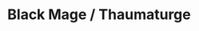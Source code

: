 ---
layout: quest-table
expansion: Job Quests
title: Black Mage / Thaumaturge
permalink: /quests/jobs/black-mage
links:
    next: /quests/role/shadowbringers/caster
quests:
  - name: Way of the Thaumaturge
    level: 1
    rowId: 65881
    questId: ClsThm020_00345
    genre: Thaumaturge Quests
    icon: '71140'
    issuer:
      location: Ul'dah - Steps of Nald
      coords: (7.3, 12.4)
      name: Yayake
    steps:
      - location: Ul'dah - Steps of Nald
        coords: (6.4, 12.9)
        name: Speak with Cocobygo.
      - location: Central Thanalan
        coords: (21.0, 26.9)
        name: Slay star marmots.
      - location: Central Thanalan
        coords: (21.0, 26.9)
        name: Slay huge hornets.
      - location: Central Thanalan
        coords: (21.0, 26.9)
        name: Slay snapping shrews.
      - location: Ul'dah - Steps of Nald
        coords: (6.2, 12.8)
        name: Report to Cocobuki at the Thaumaturges' Guild.
    partQuestNo: 1
  - name: My First Scepter
    level: 1
    rowId: 65882
    questId: ClsThm021_00346
    genre: Thaumaturge Quests
    icon: '71140'
    issuer:
      location: Ul'dah - Steps of Nald
      coords: (6.2, 12.8)
      name: Cocobuki
    steps:
      - location: Central Thanalan
        coords: (21.0, 26.9)
        name: Slay star marmots as a thaumaturge.
      - location: Central Thanalan
        coords: (21.0, 26.9)
        name: Slay huge hornets as a thaumaturge.
      - location: Central Thanalan
        coords: (21.0, 26.9)
        name: Slay snapping shrews as a thaumaturge.
      - location: Ul'dah - Steps of Nald
        coords: (6.2, 12.8)
        name: Report to Cocobuki at the Thaumaturges' Guild.
    partQuestNo: 2
  - name: The Threat of Intimacy
    level: 5
    rowId: 65883
    questId: ClsThm050_00347
    genre: Thaumaturge Quests
    icon: '71140'
    issuer:
      location: Ul'dah - Steps of Nald
      coords: (6.2, 12.8)
      name: Cocobuki
    steps:
      - location: Ul'dah - Steps of Nald
        coords: (6.4, 12.9)
        name: Speak with Cocobygo.
      - location: Western Thanalan
        coords: (19.7, 27.8)
        name: Place the dried fish at the specified location northeast of the Silver
          Bazaar.
      - location: Western Thanalan
        coords: (19.9, 28.2)
        name: Wait for the chance to slay a circling vulture.
      - location: Western Thanalan
        coords: (16.3, 29.6)
        name: Hand a slice of vulture breast meat to Fafafono in the Silver Bazaar.
      - location: Ul'dah - Steps of Nald
        coords: (6.4, 12.9)
        name: Report to Cocobygo at the Thaumaturges' Guild.
    partQuestNo: 3
  - name: The Threat of Paucity
    level: 10
    rowId: 65884
    questId: ClsThm100_00348
    genre: Thaumaturge Quests
    icon: '71140'
    issuer:
      location: Ul'dah - Steps of Nald
      coords: (6.2, 12.8)
      name: Cocobuki
    steps:
      - location: Ul'dah - Steps of Nald
        coords: (6.4, 12.9)
        name: Speak with Cocobani.
      - location: Central Thanalan
        coords: (24.5, 17.0)
        name: Slay efts.
      - location: Ul'dah - Steps of Nald
        coords: (6.4, 12.9)
        name: Speak with Cocobani at the Thaumaturges' Guild.
      - location: Eastern Thanalan
        coords: (14.1, 27.3)
        name: Investigate the armored war transport and obtain blood from the Amalj'aa.
      - location: Eastern Thanalan
        coords: (14.1, 27.3)
        name: Investigate the armored war transport and retrieve the crate of ether.
      - location: Ul'dah - Steps of Nald
        coords: (6.4, 12.9)
        name: Take the crate of ether and Amalj'aa blood to Cocobani at the Thaumaturges'
          Guild.
      - location: Ul'dah - Steps of Nald
        coords: (6.2, 12.8)
        name: Speak with Cocobuki.
    partQuestNo: 4
  - name: The Threat of Superiority
    level: 15
    rowId: 65886
    questId: ClsThm150_00350
    genre: Thaumaturge Quests
    icon: '71140'
    issuer:
      location: Ul'dah - Steps of Nald
      coords: (6.2, 12.8)
      name: Cocobuki
    steps:
      - location: Ul'dah - Steps of Nald
        coords: (6.4, 12.9)
        name: Speak with Cocobezi.
      - location: Ul'dah - Steps of Nald
        coords: (7.7, 12.4)
        name: /cry to elicit sympathy from the furious merchants.
      - location: Ul'dah - Steps of Nald
        coords: (6.4, 12.9)
        name: Report to Cocobezi.
      - location: Eastern Thanalan
        coords: (21.0, 27.9)
        name: Lie in wait at the designated location.
      - location: Ul'dah - Steps of Nald
        coords: (6.4, 12.9)
        name: Report to Cocobezi at the Thaumaturges' Guild.
    soloDuty:
      levelSync: 19
      timeLimit: 30
      id: '40'
    unlocks:
      - id: '156'
        name: Scathe
        icon: '462'
        type: action
    partQuestNo: 5
  - name: The Threat of Perplexity
    level: 20
    rowId: 65887
    questId: ClsThm200_00351
    genre: Thaumaturge Quests
    icon: '71140'
    issuer:
      location: Ul'dah - Steps of Nald
      coords: (6.2, 12.8)
      name: Cocobuki
    steps:
      - location: Ul'dah - Steps of Nald
        coords: (6.4, 12.9)
        name: Speak with Cocoboha.
      - location: Western Thanalan
        coords: (21.7, 22.9)
        name: Speak with Cocobusi in Nophica's Wells.
      - location: Western Thanalan
        coords: (23.8, 21.7)
        name: Gather evidence from the thaumaturges' corpses.
      - location: Western Thanalan
        coords: (21.7, 22.9)
        name: Deliver the evidence to Cocobusi.
      - location: Western Thanalan
        coords: (24.5, 21.3)
        name: Offer yourself as bait.
      - location: Western Thanalan
        coords: (21.7, 22.9)
        name: Speak with Cocobusi.
      - location: Western Thanalan
        coords: (23.4, 25.2)
        name: Investigate the shaded outcropping.
      - location: Ul'dah - Steps of Nald
        coords: (6.4, 12.9)
        name: Report to Cocoboha at the Thaumaturges' Guild.
      - location: Ul'dah - Steps of Nald
        coords: (6.2, 12.8)
        name: Speak with Cocobuki.
    soloDuty:
      levelSync: 24
      timeLimit: 30
      id: '41'
    partQuestNo: 6
  - name: The Hidden Chapter
    level: 25
    rowId: 65888
    questId: ClsThm250_00352
    genre: Thaumaturge Quests
    icon: '71140'
    issuer:
      location: Ul'dah - Steps of Nald
      coords: (6.4, 12.9)
      name: Cocobygo
    steps:
      - location: Ul'dah - Steps of Nald
        coords: (6.2, 12.8)
        name: Speak with Cocobuki.
      - location: Eastern Thanalan
        coords: (13.6, 24.0)
        name: Collect the chapters of the <Emphasis>Book of Mormo</Emphasis>.
      - location: Ul'dah - Steps of Nald
        coords: (6.2, 12.8)
        name: Deliver the <Emphasis>Book of Mormo</Emphasis> to Cocobuki at the Thaumaturges'
          Guild.
      - location: Ul'dah - Steps of Nald
        coords: (6.4, 12.9)
        name: Take the <Emphasis>Book of Mormo</Emphasis> to Cocobygo.
      - location: Eastern Thanalan
        coords: (25.2, 14.7)
        name: Speak with Cocobuki at Thal's Respite.
      - location: Ul'dah - Steps of Nald
        coords: (6.2, 12.8)
        name: Speak with Cocobuki at the Thaumaturges' Guild.
    soloDuty:
      levelSync: 29
      timeLimit: 30
      id: '42'
    partQuestNo: 7
  - name: Facing Your Demons
    level: 30
    rowId: 65889
    questId: ClsThm300_00353
    genre: Thaumaturge Quests
    icon: '71140'
    issuer:
      location: Ul'dah - Steps of Nald
      coords: (6.2, 12.8)
      name: Cocobuki
    steps:
      - location: Western Thanalan
        coords: (12.7, 14.2)
        name: Hand out Cocobusi reports to Vesper Bay locals.
      - location: Western Thanalan
        coords: (12.7, 14.4)
        name: Speak with Cocobuki.
      - location: Western Thanalan
        coords: (13.6, 10.5)
        name: Track down the missing adventurers.
      - location: Western Thanalan
        coords: (13.6, 10.5)
        name: Speak with the maimed marauder.
      - location: Western Thanalan
        coords: (16.0, 7.1)
        name: Speak with Cocobuki outside Moondrip.
      - location: Ul'dah - Steps of Nald
        coords: (6.2, 12.8)
        name: Speak with Cocobuki at the Thaumaturges' Guild.
    soloDuty:
      levelSync: 34
      timeLimit: 30
      id: '43'
    unlocks:
      - id: '157'
        name: Manaward
        icon: '463'
        type: action
    partQuestNo: 8



  - name: Taking the Black
    level: 30
    rowId: 66609
    questId: JobBlm300_01073
    genre: Black Mage Quests
    icon: '71140'
    issuer:
      location: Ul'dah - Steps of Nald
      coords: (7.3, 12.4)
      name: Yayake
    steps:
      - location: Eastern Thanalan
        coords: (20.0, 20.5)
        name: Investigate the planar fissure at Highbridge and procure the blood of
          any fiends that emerge.
      - location: Eastern Thanalan
        coords: (20.0, 20.5)
        name: Pour the voidsent blood into the planar fissure.
      - location: Ul'dah - Steps of Nald
        coords: (7.3, 12.4)
        name: Speak with Yayake at the Thaumaturges' Guild.
      - location: Ul'dah - Steps of Thal
        coords: (13.0, 13.5)
        name: Report to Lalai at Milvaneth Sacrarium.
    unlocks:
      - id: '158'
        name: Manafont
        icon: '2651'
        type: action
    requires:
      - name: Sylph-management
        level: 20
        rowId: 66049
        questId: ManFst304_00513
        genre: Seventh Umbral Era
        icon: '71000'
        link: /quests/msq/realm-reborn/part2
    partQuestNo: 9
  - name: You'll Never Go Back
    level: 35
    rowId: 66610
    questId: JobBlm350_01074
    genre: Black Mage Quests
    icon: '71140'
    issuer:
      location: Ul'dah - Steps of Thal
      coords: (13.0, 13.5)
      name: Lalai
    steps:
      - location: Southern Thanalan
        coords: (21.3, 38.8)
        name: Investigate the planar fissure in the Sagolii Desert and procure the
          blood of any fiends that emerge.
      - location: Southern Thanalan
        coords: (21.3, 38.8)
        name: Pour the voidsent blood into the planar fissure.
      - location: Ul'dah - Steps of Thal
        coords: (13.0, 13.5)
        name: Report to Lalai at Milvaneth Sacrarium.
    unlocks:
      - id: '154'
        name: Blizzard III
        icon: '456'
        type: action
    partQuestNo: 10
  - name: International Relations
    level: 40
    rowId: 66611
    questId: JobBlm400_01075
    genre: Black Mage Quests
    icon: '71140'
    issuer:
      location: Ul'dah - Steps of Thal
      coords: (13.0, 13.5)
      name: Lalai
    steps:
      - location: Eastern Thanalan
        coords: (28.0, 21.3)
        name: Speak with Kazagg Chah at Burgundy Falls.
      - location: Western Thanalan
        coords: (18.1, 16.4)
        name: Speak with Dozol Meloc at the Silent King.
      - location: Western Thanalan
        coords: (17.9, 16.6)
        name: Investigate the planar fissure and procure the blood of any fiends that
          emerge.
      - location: Western Thanalan
        coords: (17.9, 16.6)
        name: Pour the voidsent blood into the planar fissure.
      - location: Western Thanalan
        coords: (18.1, 16.4)
        name: Speak with Dozol Meloc.
      - location: Western Thanalan
        coords: (17.0, 14.1)
        name: Speak with 269th Order Mendicant Da Za.
      - location: Western Thanalan
        coords: (17.2, 14.5)
        name: Investigate the planar fissure and procure the blood of any fiends that
          emerge.
      - location: Western Thanalan
        coords: (17.2, 14.5)
        name: Pour the voidsent blood into the planar fissure.
      - location: Western Thanalan
        coords: (17.0, 14.1)
        name: Speak with 269th Order Mendicant Da Za.
      - location: Western Thanalan
        coords: (18.8, 15.9)
        name: Speak with Kazagg Chah.
      - location: Eastern Thanalan
        coords: (28.0, 21.3)
        name: Report to Kazagg Chah at Burgundy Falls.
    unlocks:
      - id: '159'
        name: Freeze
        icon: '2653'
        type: action
    partQuestNo: 11
  - name: The Voidgate Breathes Gloomy
    level: 45
    rowId: 66612
    questId: JobBlm450_01076
    genre: Black Mage Quests
    icon: '71140'
    issuer:
      location: Eastern Thanalan
      coords: (28.0, 21.3)
      name: Kazagg Chah
    steps:
      - location: South Shroud
        coords: (28.9, 24.7)
        name: Investigate the mossy pillar in Urth's Gift.
      - location: South Shroud
        coords: (29.0, 24.7)
        name: Speak with 269th Order Mendicant Da Za.
      - location: Eastern Thanalan
        coords: (27.1, 21.3)
        name: Speak with Dozol Meloc at Burgundy Falls.
      - location: Eastern Thanalan
        coords: (28.0, 21.3)
        name: Speak with Kazagg Chah.
    soloDuty:
      levelSync: 49
      timeLimit: 30
      id: '73'
    unlocks:
      - id: '153'
        name: Thunder III
        icon: '459'
        type: action
    partQuestNo: 12
  - name: The Blood Must Flow
    level: 45
    rowId: 66613
    questId: JobBlm451_01077
    genre: Black Mage Quests
    icon: '71140'
    issuer:
      location: Eastern Thanalan
      coords: (28.0, 21.3)
      name: Kazagg Chah
    steps:
      - location: Southern Thanalan
        coords: (19.4, 23.8)
        name: Pour Kazagg Chah's blood into the planar fissure at the Zanr'ak encampment.
      - location: North Shroud
        coords: (21.4, 20.7)
        name: Pour Dozol Meloc's blood into the planar fissure at the Ixali logging
          grounds.
      - location: Outer La Noscea
        coords: (22.8, 11.3)
        name: Pour Da Za's blood into the planar fissure at O'Ghomoro.
      - location: Eastern Thanalan
        coords: (28.0, 21.3)
        name: Speak with Kazagg Chah at Burgundy Falls.
      - location: Eastern Thanalan
        coords: (25.9, 16.0)
        name: Investigate the planar fissure at Thal's Respite and obtain the blood
          of any fiends that emerge.
      - location: Eastern Thanalan
        coords: (25.9, 16.0)
        name: Pour the fiend's blood into the planar fissure and obtain the black
          mage relic armor.
      - location: Eastern Thanalan
        coords: (28.0, 21.3)
        name: Speak with Kazagg Chah at Burgundy Falls.
    partQuestNo: 13
  - name: Always Bet on Black
    level: 50
    rowId: 66614
    questId: JobBlm500_01078
    genre: Black Mage Quests
    icon: '71140'
    issuer:
      location: Eastern Thanalan
      coords: (28.0, 21.3)
      name: Kazagg Chah
    steps:
      - location: Ul'dah - Steps of Thal
        coords: (13.0, 13.5)
        name: Speak with Lalai in Ul'dah.
      - location: Southern Thanalan
        coords: (12.7, 21.2)
        name: Follow Ququruka to Nald's Reflection.
      - location: Southern Thanalan
        coords: (12.2, 22.8)
        name: Speak with Kazagg Chah.
      - location: Southern Thanalan
        coords: (12.1, 22.6)
        name: Speak with Dozol Meloc.
      - location: Southern Thanalan
        coords: (12.3, 22.7)
        name: Speak with Da Za.
      - location: Eastern Thanalan
        coords: (28.0, 21.3)
        name: Report to Kazagg Chah at Burgundy Falls.
    soloDuty:
      levelSync: 50
      timeLimit: 30
      id: '74'
    unlocks:
      - id: '162'
        name: Flare
        icon: '2652'
        type: action
      - id: 413
        name: Back in Black I
        type: achievement
    partQuestNo: 14
  - name: Black Books
    level: 50
    rowId: 67214
    questId: JobBlm501_01678
    genre: Black Mage Quests
    icon: '71140'
    issuer:
      location: Ul'dah - Steps of Thal
      coords: (13.0, 13.5)
      name: Lalai
    steps:
      - location: Southern Thanalan
        coords: (12.1, 22.8)
        name: Speak with Lalai at Nald's Reflection.
      - location: Eastern Thanalan
        coords: (25.1, 14.8)
        name: Speak with Lalai at Thal's Respite.
      - location: Ul'dah - Steps of Thal
        coords: (13.0, 13.5)
        name: Speak with Lalai at Milvaneth Sacrarium.
    partQuestNo: 15
  - name: An Unexpected Journey
    level: 52
    rowId: 67215
    questId: JobBlm520_01679
    genre: Black Mage Quests
    icon: '71140'
    issuer:
      location: Ul'dah - Steps of Thal
      coords: (13.0, 13.5)
      name: Lalai
    steps:
      - location: Eastern Thanalan
        coords: (28.0, 21.3)
        name: Speak with Kazagg Chah at Burgundy Falls.
      - location: Eastern Thanalan
        coords: (25.3, 22.1)
        name: Find the robed man.
      - location: Eastern Thanalan
        coords: (28.0, 21.3)
        name: Speak with Kazagg Chah.
      - location: Ul'dah - Steps of Thal
        coords: (13.0, 13.5)
        name: Speak with Lalai at Milvaneth Sacrarium.
    unlocks:
      - id: '3573'
        name: Ley Lines
        icon: '2656'
        type: action
    partQuestNo: 16
  - name: A Cunning Plan
    level: 54
    rowId: 67216
    questId: JobBlm540_01680
    genre: Black Mage Quests
    icon: '71140'
    issuer:
      location: Ul'dah - Steps of Thal
      coords: (13.0, 13.5)
      name: Lalai
    steps:
      - location: Upper La Noscea
        coords: (29.6, 25.4)
        name: Speak with 269th Order Mendicant Da Za.
      - location: Upper La Noscea
        coords: (29.0, 21.4)
        name: Lie in wait at the specified location.
      - location: Upper La Noscea
        coords: (29.4, 21.7)
        name: Slay the Defiant mages.
      - location: Upper La Noscea
        coords: (29.4, 21.7)
        name: Aid Da Za.
      - location: Ul'dah - Steps of Thal
        coords: (13.0, 13.5)
        name: Report to Lalai at Milvaneth Sacrarium.
    partQuestNo: 17
  - name: Black Squawk Down
    level: 56
    rowId: 67217
    questId: JobBlm560_01681
    genre: Black Mage Quests
    icon: '71140'
    issuer:
      location: Ul'dah - Steps of Thal
      coords: (13.0, 13.5)
      name: Lalai
    steps:
      - location: North Shroud
        coords: (17.9, 28.9)
        name: Search Alder Springs for Dozol Meloc.
      - location: North Shroud
        coords: (17.9, 28.9)
        name: Aid Dozol Meloc.
      - location: Ul'dah - Steps of Thal
        coords: (13.0, 13.5)
        name: Report to Lalai.
    partQuestNo: 18
  - name: Destruction in the Name of Justice
    level: 58
    rowId: 67218
    questId: JobBlm580_01682
    genre: Black Mage Quests
    icon: '71140'
    issuer:
      location: Ul'dah - Steps of Thal
      coords: (13.0, 13.5)
      name: Lalai
    steps:
      - location: Ul'dah - Steps of Nald
        coords: (11.8, 9.1)
        name: Speak with Zhai'a Nelhah at the Quicksand.
      - location: Foundation
        coords: (11.7, 13.1)
        name: Speak with the Temple Knight near the Arc of the Worthy.
      - location: Coerthas Western Highlands
        coords: (17.0, 22.1)
        name: Speak with Zhai'a Nelhah at the Convictory.
      - location: Coerthas Western Highlands
        coords: (16.8, 22.4)
        name: Gather information about the Defiant.
      - location: Coerthas Western Highlands
        coords: (21.2, 26.4)
        name: Search for Zhai'a Nelhah southeast of the Convictory.
      - location: Ul'dah - Steps of Thal
        coords: (13.0, 13.5)
        name: Report to Lalai.
    soloDuty:
      levelSync: 60
      timeLimit: 30
      id: '114'
    unlocks:
      - id: '3576'
        name: Blizzard IV
        icon: '2659'
        type: action
    partQuestNo: 19
  - name: The Defiant Ones
    level: 60
    rowId: 67219
    questId: JobBlm600_01683
    genre: Black Mage Quests
    icon: '71140'
    issuer:
      location: Ul'dah - Steps of Thal
      coords: (13.0, 13.5)
      name: Lalai
    steps:
      - location: Eastern Thanalan
        coords: (29.2, 26.9)
        name: Speak with Lalai at the Burning Wall.
      - location: Eastern Thanalan
        coords: (29.2, 26.9)
        name: Speak with Lalai at the Burning Wall.
      - location: Eastern Thanalan
        coords: (31.0, 26.1)
        name: Speak with Lalai.
      - location: Eastern Thanalan
        coords: (28.0, 21.3)
        name: Speak with Kazagg Chah.
      - location: Eastern Thanalan
        coords: (27.9, 21.3)
        name: Speak with Dozol Meloc.
      - location: Eastern Thanalan
        coords: (28.0, 21.3)
        name: Speak with 269th Order Mendicant Da Za.
      - location: Ul'dah - Steps of Thal
        coords: (13.0, 13.5)
        name: Report to Lalai at Milvaneth Sacrarium.
    soloDuty:
      levelSync: 60
      timeLimit: 30
      id: '126'
    unlocks:
      - id: '3577'
        name: Fire IV
        icon: '2660'
        type: action
      - id: 1147
        name: Back in Black II
        type: achievement
    partQuestNo: 20
  - name: Shades of Shatotto
    level: 60
    rowId: 68124
    questId: JobBlm601_02588
    genre: Black Mage Quests
    icon: '71140'
    issuer:
      location: Ul'dah - Steps of Thal
      coords: (13.0, 13.5)
      name: Lalai
    steps:
      - location: Southern Thanalan
        coords: (12.2, 22.7)
        name: Join Lalai at Nald's Reflection.
      - location: Southern Thanalan
        coords: (12.2, 22.6)
        name: Join Lalai at Nald's Reflection.
      - location: Ul'dah - Steps of Thal
        coords: (13.0, 13.5)
        name: Speak with Lalai at Milvaneth Sacrarium.
    soloDuty:
      levelSync: 62
      timeLimit: 30
      id: '162'
    partQuestNo: 21
  - name: Golems Gone Wild
    level: 63
    rowId: 68125
    questId: JobBlm630_02589
    genre: Black Mage Quests
    icon: '71140'
    issuer:
      location: Ul'dah - Steps of Thal
      coords: (13.0, 13.5)
      name: Lalai
    steps:
      - location: South Shroud
        coords: (14.2, 30.7)
        name: Speak with Alphene at Rootslake.
      - location: South Shroud
        coords: (16.1, 32.0)
        name: Cast Fire III on the suspicious stones, then slay any golems that appear.
      - location: South Shroud
        coords: (14.5, 30.5)
        name: Report to Shatotto.
      - location: Ul'dah - Steps of Thal
        coords: (13.0, 13.5)
        name: Speak with Shatotto at Milvaneth Sacrarium.
    partQuestNo: 22
  - name: When the Golems Get Tough
    level: 65
    rowId: 68126
    questId: JobBlm650_02590
    genre: Black Mage Quests
    icon: '71140'
    issuer:
      location: Ul'dah - Steps of Thal
      coords: (13.0, 13.5)
      name: Lalai
    steps:
      - location: Mor Dhona
        coords: (20.7, 7.9)
        name: Speak with 269th Order Mendicant Da Za near Revenant's Toll.
      - location: Mor Dhona
        coords: (14.8, 11.6)
        name: Join Shatotto in the Tangle.
      - location: Mor Dhona
        coords: (15.4, 14.2)
        name: Survey the area from a suitable vantage point.
      - location: Mor Dhona
        coords: (13.1, 14.3)
        name: Make your way to the southwestern edge of the Tangle.
      - location: Mor Dhona
        coords: (13.2, 14.2)
        name: Aid Shatotto.
      - location: Ul'dah - Steps of Thal
        coords: (13.0, 13.5)
        name: Speak with Lalai at Milvaneth Sacrarium.
    partQuestNo: 23
  - name: Unnatural Selection
    level: 68
    rowId: 68127
    questId: JobBlm680_02591
    genre: Black Mage Quests
    icon: '71140'
    issuer:
      location: Ul'dah - Steps of Thal
      coords: (13.0, 13.5)
      name: Lalai
    steps:
      - location: Eastern Thanalan
        coords: (28.0, 21.3)
        name: Speak with Lalai at Burgundy Falls.
      - location: The Peaks
        coords: (21.6, 7.0)
        name: Rendezvous with Shatotto at Ala Gannha.
      - location: The Peaks
        coords: (15.6, 7.7)
        name: Survey the area and slay any golems that appear.
      - location: The Peaks
        coords: (16.1, 9.0)
        name: Report to Shatotto.
      - location: Eastern Thanalan
        coords: (28.0, 21.3)
        name: Speak with Kazagg Chah at Burgundy Falls.
      - location: Ul'dah - Steps of Thal
        coords: (13.0, 13.5)
        name: Speak with Lalai at Milvaneth Sacrarium.
    partQuestNo: 24
  - name: One Golem to Rule Them All
    level: 70
    rowId: 68128
    questId: JobBlm700_02592
    genre: Black Mage Quests
    icon: '71140'
    issuer:
      location: Ul'dah - Steps of Thal
      coords: (13.0, 13.5)
      name: Lalai
    steps:
      - location: The Dravanian Forelands
        coords: (17.1, 24.8)
        name: Join Shatotto at Anyx Trine.
      - location: The Dravanian Forelands
        coords: (16.8, 23.6)
        name: Speak with Vidofnir.
      - location: The Dravanian Forelands
        coords: (16.8, 23.4)
        name: Speak with Shatotto.
      - location: The Dravanian Forelands
        coords: (16.8, 23.5)
        name: Speak with Shatotto.
      - location: The Dravanian Forelands
        coords: (17.2, 24.9)
        name: Speak with Kazagg Chah.
      - location: Ul'dah - Steps of Thal
        coords: (13.0, 13.5)
        name: Speak with Lalai at Milvaneth Sacrarium.
    soloDuty:
      levelSync: 70
      timeLimit: 30
      id: '168'
    unlocks:
      - id: '7422'
        name: Foul
        icon: '2664'
        type: action
      - id: 1803
        name: Back in Black III
        type: achievement
    partQuestNo: 25
  - name: A Home for a Tome
    level: 80
    rowId: 68752
    questId: LucKbc007_03216
    genre: Black Mage Quests
    icon: '71020'
    issuer:
      location: Ul'dah - Steps of Thal
      coords: (13.0, 13.5)
      name: Lalai
    steps:
      - location: Ul'dah - Steps of Nald
        coords: (7.3, 12.4)
        name: Speak with Yayake at Arrzaneth Ossuary.
      - location: Ul'dah - Steps of Nald
        coords: (6.2, 12.8)
        name: Speak with Cocobuki.
      - location: Ul'dah - Steps of Nald
        coords: (7.7, 12.7)
        name: Speak with Lalai.
      - location: Ul'dah - Steps of Thal
        coords: (9.4, 13.3)
        name: Speak with Zhai'a Nelhah near Frondale's Phrontistery.
      - location: Ul'dah - Steps of Nald
        coords: (6.2, 12.8)
        name: Speak with Cocobuki at Arrzaneth Ossuary.
      - location: Ul'dah - Steps of Nald
        coords: (6.2, 12.8)
        name: Speak with Cocobuki.
      - location: Ul'dah - Steps of Thal
        coords: (13.0, 13.5)
        name: Speak with Lalai at Milvaneth Sacrarium.
    unlocks:
      - id: 2312
        name: Back in Black IV
        type: achievement
    partQuestNo: 26


---